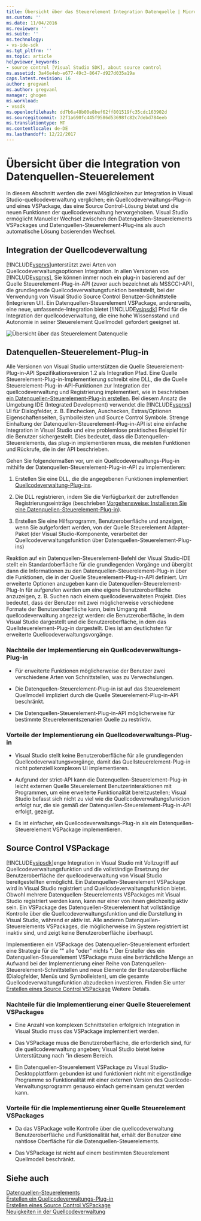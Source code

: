 ```yaml
---
title: Übersicht über das Steuerelement Integration Datenquelle | Microsoft Docs
ms.custom: ''
ms.date: 11/04/2016
ms.reviewer: ''
ms.suite: ''
ms.technology:
- vs-ide-sdk
ms.tgt_pltfrm: ''
ms.topic: article
helpviewer_keywords:
- source control [Visual Studio SDK], about source control
ms.assetid: 3a46e4eb-e677-49c3-8647-d927d035a19a
caps.latest.revision: 16
author: gregvanl
ms.author: gregvanl
manager: ghogen
ms.workload:
- vssdk
ms.openlocfilehash: dd7b6a48b00e8bef62ff801519fc35cdc163902d
ms.sourcegitcommit: 32f1a690fc445f9586d53698fc82c7debd784eeb
ms.translationtype: MT
ms.contentlocale: de-DE
ms.lasthandoff: 12/22/2017
---
```

# <a name="source-control-integration-overview"></a>Übersicht über die Integration von Datenquellen-Steuerelement
In diesem Abschnitt werden die zwei Möglichkeiten zur Integration in Visual Studio-quellcodeverwaltung verglichen; ein Quellcodeverwaltungs-Plug-in und eines VSPackage, das eine Source Control-Lösung bietet und die neuen Funktionen der quellcodeverwaltung hervorgehoben. Visual Studio ermöglicht Manueller Wechsel zwischen den Datenquellen-Steuerelements VSPackages und Datenquellen-Steuerelement-Plug-ins als auch automatische Lösung basierenden Wechsel.  
  
## <a name="source-control-integration"></a>Integration der Quellcodeverwaltung  
 [!INCLUDE[vsprvs](../../code-quality/includes/vsprvs_md.md)]unterstützt zwei Arten von Quellcodeverwaltungsoptionen Integration. In allen Versionen von [!INCLUDE[vsprvs](../../code-quality/includes/vsprvs_md.md)], Sie können immer noch ein plug-in basierend auf der Quelle Steuerelement-Plug-in-API (zuvor auch bezeichnet als MSSCCI-API), die grundlegende Quellcodeverwaltungsfunktion bereitstellt, bei der Verwendung von Visual Studio Source Control Benutzer-Schnittstelle (integrieren UI). Ein Datenquellen-Steuerelement VSPackage, andererseits, eine neue, umfassende-Integration bietet [!INCLUDE[vsipsdk](../../extensibility/includes/vsipsdk_md.md)] Pfad für die Integration der quellcodeverwaltung, die eine hohe Wissensstand und Autonomie in seiner Steuerelement Quellmodell gefordert geeignet ist.  
  
 ![Übersicht über das Steuerelement Datenquelle](../../extensibility/internals/media/sourcectnrloverview.gif "SourceCtnrlOverview")  
  
## <a name="source-control-plug-in"></a>Datenquellen-Steuerelement-Plug-in  
 Alle Versionen von Visual Studio unterstützen die Quelle Steuerelement-Plug-in-API Spezifikationsversion 1.2 als Integration Pfad. Eine Quelle Steuerelement-Plug-in-Implementierung schreibt eine DLL, die die Quelle Steuerelement-Plug-in-API-Funktionen zur Integration der quellcodeverwaltung und Registrierung implementiert, wie in beschrieben [ein Datenquellen-Steuerelement-Plug-in erstellen](../../extensibility/internals/creating-a-source-control-plug-in.md). Bei diesem Ansatz die Umgebung IDE (Integrated Development) verwendet die [!INCLUDE[vsprvs](../../code-quality/includes/vsprvs_md.md)] UI für Dialogfelder, z. B. Einchecken, Auschecken, Extras/Optionen Eigenschaftenseiten, Symbolleisten und Source Control Symbole. Strenge Einhaltung der Datenquellen-Steuerelement-Plug-in-API ist eine einfache Integration in Visual Studio und eine problemlose praktisches Beispiel für die Benutzer sichergestellt. Dies bedeutet, dass die Datenquellen-Steuerelements, das plug-in implementieren muss, die meisten Funktionen und Rückrufe, die in der API beschrieben.  
  
 Gehen Sie folgendermaßen vor, um ein Quellcodeverwaltungs-Plug-in mithilfe der Datenquellen-Steuerelement-Plug-in-API zu implementieren:  
  
1.  Erstellen Sie eine DLL, die die angegebenen Funktionen implementiert [Quellcodeverwaltung-Plug-ins](../../extensibility/source-control-plug-ins.md).  
  
2.  Die DLL registrieren, indem Sie die Verfügbarkeit der zutreffenden Registrierungseinträge (beschrieben [Vorgehensweise: Installieren Sie eine Datenquellen-Steuerelement-Plug-in](../../extensibility/internals/how-to-install-a-source-control-plug-in.md)).  
  
3.  Erstellen Sie eine Hilfsprogramm, Benutzeroberfläche und anzeigen, wenn Sie aufgefordert werden, von der Quelle Steuerelement Adapter-Paket (der Visual Studio-Komponente, verarbeitet der Quellcodeverwaltungsfunktion über Datenquellen-Steuerelement-Plug-ins)  
  
 Reaktion auf ein Datenquellen-Steuerelement-Befehl der Visual Studio-IDE stellt ein Standardoberfläche für die grundlegenden Vorgänge und übergibt dann die Informationen zu den Datenquellen-Steuerelement-Plug-in über die Funktionen, die in der Quelle Steuerelement-Plug-in-API definiert. Um erweiterte Optionen anzugeben kann die Datenquellen-Steuerelement-Plug-In für aufgerufen werden um eine eigene Benutzeroberfläche anzuzeigen, z. B. Suchen nach einem quellcodeverwalteten Projekt. Dies bedeutet, dass der Benutzer mit zwei möglicherweise verschiedene Formate der Benutzeroberfläche kann, beim Umgang mit quellcodeverwaltung angezeigt werden: die Benutzeroberfläche, in dem Visual Studio dargestellt und die Benutzeroberfläche, in dem das Quellsteuerelement-Plug-in dargestellt. Dies ist am deutlichsten für erweiterte Quellcodeverwaltungsvorgänge.  
  
### <a name="drawbacks-to-implementing-a-source-control-plug-in"></a>Nachteile der Implementierung ein Quellcodeverwaltungs-Plug-in  
  
-   Für erweiterte Funktionen möglicherweise der Benutzer zwei verschiedene Arten von Schnittstellen, was zu Verwechslungen.  
  
-   Die Datenquellen-Steuerelement-Plug-in ist auf das Steuerelement Quellmodell impliziert durch die Quelle Steuerelement-Plug-in-API beschränkt.  
  
-   Die Datenquellen-Steuerelement-Plug-in-API möglicherweise für bestimmte Steuerelementszenarien Quelle zu restriktiv.  
  
### <a name="advantages-to-implementing-a-source-control-plug-in"></a>Vorteile der Implementierung ein Quellcodeverwaltungs-Plug-in  
  
-   Visual Studio stellt keine Benutzeroberfläche für alle grundlegenden Quellcodeverwaltungsvorgänge, damit das Quellsteuerelement-Plug-in nicht potenziell komplexen UI implementieren.  
  
-   Aufgrund der strict-API kann die Datenquellen-Steuerelement-Plug-in leicht externen Quelle Steuerelement Benutzerinteraktionen mit Programmen, um eine erweiterte Funktionalität bereitzustellen; Visual Studio befasst sich nicht zu viel wie die Quellcodeverwaltungsfunktion erfolgt nur, die sie gemäß der Datenquellen-Steuerelement-Plug-in-API erfolgt, gezeigt.  
  
-   Es ist einfacher, ein Quellcodeverwaltungs-Plug-in als ein Datenquellen-Steuerelement VSPackage implementieren.  
  
## <a name="source-control-vspackage"></a>Source Control VSPackage  
 [!INCLUDE[vsipsdk](../../extensibility/includes/vsipsdk_md.md)]enge Integration in Visual Studio mit Vollzugriff auf Quellcodeverwaltungsfunktion und die vollständige Ersetzung der Benutzeroberfläche der quellcodeverwaltung von Visual Studio bereitgestellten ermöglicht. Ein Datenquellen-Steuerelement VSPackage wird in Visual Studio registriert und Quellcodeverwaltungsfunktion bietet. Obwohl mehrere Datenquellen-Steuerelements VSPackages mit Visual Studio registriert werden kann, kann nur einer von ihnen gleichzeitig aktiv sein. Ein VSPackage des Datenquellen-Steuerelement hat vollständige Kontrolle über die Quellcodeverwaltungsfunktion und die Darstellung in Visual Studio, während er aktiv ist. Alle anderen Datenquellen-Steuerelements VSPackages, die möglicherweise im System registriert ist inaktiv sind, und zeigt keine Benutzeroberfläche überhaupt.  
  
 Implementieren ein VSPackage des Datenquellen-Steuerelement erfordert eine Strategie für die "" alle "oder" nichts ". Der Ersteller des ein Datenquellen-Steuerelement VSPackage muss eine beträchtliche Menge an Aufwand bei der Implementierung einer Reihe von Datenquellen-Steuerelement-Schnittstellen und neue Elemente der Benutzeroberfläche (Dialogfelder, Menüs und Symbolleisten), um die gesamte Quellcodeverwaltungsfunktion abzudecken investieren. Finden Sie unter [Erstellen eines Source Control VSPackage](../../extensibility/internals/creating-a-source-control-vspackage.md) Weitere Details.  
  
### <a name="drawbacks-to-implementing-a-source-control-vspackage"></a>Nachteile für die Implementierung einer Quelle Steuerelement VSPackages  
  
-   Eine Anzahl von komplexen Schnittstellen erfolgreich Integration in Visual Studio muss das VSPackage implementiert werden.  
  
-   Das VSPackage muss die Benutzeroberfläche, die erforderlich sind, für die quellcodeverwaltung angeben; Visual Studio bietet keine Unterstützung nach "in diesem Bereich.  
  
-   Ein Datenquellen-Steuerelement VSPackage zu Visual Studio-Desktopplattform gebunden ist und funktioniert nicht mit eigenständige Programme so Funktionalität mit einer externen Version des Quellcode-Verwaltungsprogramm genauso einfach gemeinsam genutzt werden kann.  
  
### <a name="advantages-to-implementing-a-source-control-vspackage"></a>Vorteile für die Implementierung einer Quelle Steuerelement VSPackages  
  
-   Da das VSPackage volle Kontrolle über die quellcodeverwaltung Benutzeroberfläche und Funktionalität hat, erhält der Benutzer eine nahtlose Oberfläche für die Datenquellen-Steuerelements.  
  
-   Das VSPackage ist nicht auf einem bestimmten Steuerelement Quellmodell beschränkt.  
  
## <a name="see-also"></a>Siehe auch  
 [Datenquellen-Steuerelements](../../extensibility/internals/source-control.md)   
 [Erstellen ein Quellcodeverwaltungs-Plug-in](../../extensibility/internals/creating-a-source-control-plug-in.md)   
 [Erstellen eines Source Control VSPackage](../../extensibility/internals/creating-a-source-control-vspackage.md)   
 [Neuigkeiten in der Quellcodeverwaltung](../../extensibility/internals/what-s-new-in-source-control.md)